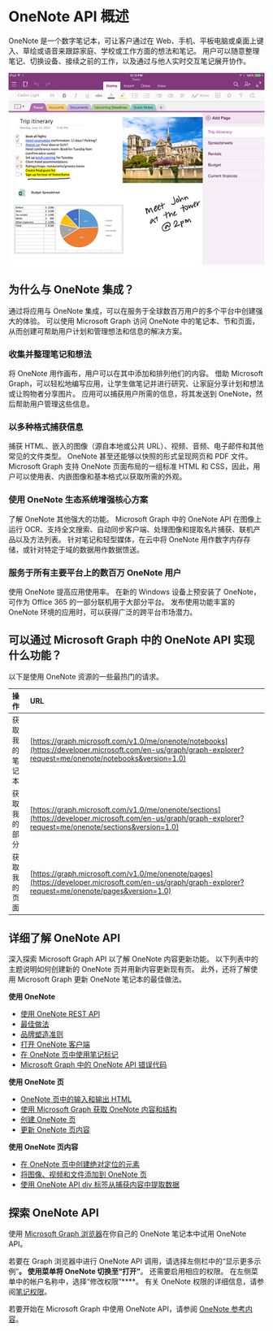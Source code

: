 # <a name="onenote-api-overview"></a>OneNote API 概述

OneNote 是一个数字笔记本，可让客户通过在 Web、手机、平板电脑或桌面上键入、草绘或语音来跟踪家庭、学校或工作方面的想法和笔记。 用户可以随意整理笔记、切换设备、接续之前的工作，以及通过与他人实时交互笔记展开协作。

![包含节和页面的 OneNote 笔记本](images/onenote-page.png)

## <a name="why-integrate-with-onenote"></a>为什么与 OneNote 集成？

通过将应用与 OneNote 集成，可以在服务于全球数百万用户的多个平台中创建强大的体验。 可以使用 Microsoft Graph 访问 OneNote 中的笔记本、节和页面，从而创建可帮助用户计划和管理想法和信息的解决方案。

### <a name="collect-and-organize-notes-and-ideas"></a>收集并整理笔记和想法  
将 OneNote 用作画布，用户可以在其中添加和排列他们的内容。 借助 Microsoft Graph，可以轻松地编写应用，让学生做笔记并进行研究、让家庭分享计划和想法或让购物者分享图片。 应用可以捕获用户所需的信息，将其发送到 OneNote，然后帮助用户管理这些信息。

### <a name="capture-information-in-many-formats"></a>以多种格式捕获信息
捕获 HTML、嵌入的图像（源自本地或公共 URL）、视频、音频、电子邮件和其他常见的文件类型。 OneNote 甚至还能够以快照的形式呈现网页和 PDF 文件。 Microsoft Graph 支持 OneNote 页面布局的一组标准 HTML 和 CSS，因此，用户可以使用表、内嵌图像和基本格式以获取所需的外观。 

### <a name="use-the-onenote-ecosystem-to-enhance-your-core-scenarios"></a>使用 OneNote 生态系统增强核心方案
了解 OneNote 其他强大的功能。 Microsoft Graph 中的 OneNote API 在图像上运行 OCR、支持全文搜索、自动同步客户端、处理图像和提取名片捕获、联机产品以及方法列表。 针对笔记和轻型媒体，在云中将 OneNote 用作数字内存存储，或针对特定于域的数据用作数据馈送。 

### <a name="reach-millions-of-onenote-users-on-all-major-platforms"></a>服务于所有主要平台上的数百万 OneNote 用户
使用 OneNote 提高应用使用率。 在新的 Windows 设备上预安装了 OneNote，可作为 Office 365 的一部分联机用于大部分平台。 发布使用功能丰富的 OneNote 环境的应用时，可以获得广泛的跨平台市场潜力。

<!-- Might be good to show a few examples of Microsoft Graph API calls here, similar to what we have in the featured scenarios topic: https://developer.microsoft.com/en-us/graph/docs/concepts/featured_scenarios. You could have an H2 section called "What can I do with OneNote APIs in Microsoft Graph?"-->

## <a name="what-can-i-do-with-onenote-apis-in-microsoft-graph"></a>可以通过 Microsoft Graph 中的 OneNote API 实现什么功能？

以下是使用 OneNote 资源的一些最热门的请求。

|操作|URL|
|:--------|:--|
|获取我的笔记本|[https://graph.microsoft.com/v1.0/me/onenote/notebooks](https://developer.microsoft.com/en-us/graph/graph-explorer?request=me/onenote/notebooks&version=1.0)|
|获取我的部分|[https://graph.microsoft.com/v1.0/me/onenote/sections](https://developer.microsoft.com/en-us/graph/graph-explorer?request=me/onenote/sections&version=1.0)|
|获取我的页面|[https://graph.microsoft.com/v1.0/me/onenote/pages](https://developer.microsoft.com/en-us/graph/graph-explorer?request=me/onenote/pages&version=1.0)|

## <a name="learn-more-about-onenote-apis"></a>详细了解 OneNote API

深入探索 Microsoft Graph API 以了解 OneNote 内容更新功能。 以下列表中的主题说明如何创建新的 OneNote 页并用新内容更新现有页。 此外，还将了解使用 Microsoft Graph 更新 OneNote 笔记本的最佳做法。 


**使用 OneNote**

* [使用 OneNote REST API](../api-reference/v1.0/resources/onenote-api-overview.md)
* [最佳做法](onenote_best_practices.md)
* [品牌塑造准则](onenote-branding.md)
* [打开 OneNote 客户端](open_onenote_client.md)
* [在 OneNote 页中使用笔记标记](onenote-note-tags.md)
* [Microsoft Graph 中的 OneNote API 错误代码](onenote_error_codes.md)

**使用 OneNote 页**

* [OneNote 页中的输入和输出 HTML](onenote_input_output_html.md)
* [使用 Microsoft Graph 获取 OneNote 内容和结构](onenote-get-content.md)
* [创建 OneNote 页](onenote-create-page.md)
* [更新 OneNote 页内容](onenote_update_page.md)

**使用 OneNote 页内容**

* [在 OneNote 页中创建绝对定位的元素](onenote-abs-pos.md)
* [将图像、视频和文件添加到 OneNote 页](onenote_images_files.md)
* [使用 OneNote API div 标签从捕获内容中提取数据](onenote-extract-data.md)



## <a name="explore-the-onenote-apis"></a>探索 OneNote API
使用 [Microsoft Graph 浏览器](https://developer.microsoft.com/zh-CN/graph/graph-explorer)在你自己的 OneNote 笔记本中试用 OneNote API。

若要在 Graph 浏览器中进行 OneNote API 调用，请选择左侧栏中的“显示更多示例”****。 使用菜单将 OneNote 切换至“打开”****。 还需要启用相应的权限。 在左侧菜单中的帐户名称中，选择“修改权限”****。 有关 OneNote 权限的详细信息，请参阅[笔记权限](permissions_reference.md#notes-permissions)。

若要开始在 Microsoft Graph 中使用 OneNote API，请参阅 [OneNote 参考内容](../api-reference/v1.0/resources/onenote-api-overview.md)。
